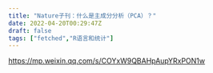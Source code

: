 ```yaml
---
title: "Nature子刊：什么是主成分分析（PCA）？"
date: 2022-04-20T00:29:47Z
draft: false
tags: ["fetched","R语言和统计"]
---
```


https://mp.weixin.qq.com/s/COYxW9QBAHpAupYRxPON1w

